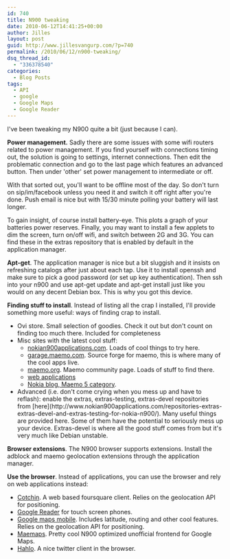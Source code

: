 ```yaml
---
id: 740
title: N900 tweaking
date: 2010-06-12T14:41:25+00:00
author: Jilles
layout: post
guid: http://www.jillesvangurp.com/?p=740
permalink: /2010/06/12/n900-tweaking/
dsq_thread_id:
  - "336378540"
categories:
  - Blog Posts
tags:
  - API
  - google
  - Google Maps
  - Google Reader
---
```

I've been tweaking my N900 quite a bit (just because I can).

**Power management.** Sadly there are some issues with some wifi routers related to power management. If you find yourself with connections timing out, the solution is going to settings, internet connections. Then edit the problematic connection and go to the last page which features an advanced button. Then under 'other' set power management to intermediate or off.

With that sorted out, you'll want to be offline most of the day. So don't turn on sip/im/facebook unless you need it and switch it off right after you're done. Push email is nice but with 15/30 minute polling your battery will last longer.

To gain insight, of course install battery-eye. This plots a graph of your batteries power reserves. Finally, you may want to install a few applets to dim the screen, turn on/off wifi, and switch between 2G and 3G. You can find these in the extras repository that is enabled by default in the application manager. 

**Apt-get**. The application manager is nice but a bit sluggish and it insists on refreshing catalogs after just about each tap. Use it to install openssh and make sure to pick a good password (or set up key authentication). Then ssh into your n900 and use apt-get update and apt-get install just like you would on any decent Debian box. This is why you got this device.

**Finding stuff to install**. Instead of listing all the crap I installed, I'll provide something more useful: ways of finding crap to install.

- Ovi store. Small selection of goodies. Check it out but don't count on finding too much there. Included for completeness
- Misc sites with the latest cool stuff:  <ul> 	<li>[nokian900applications.com](http://www.nokian900applications.com). Loads of cool things to try here.
- [garage.maemo.com](https://garage.maemo.org/). Source forge for maemo, this is where many of the cool apps live.
- [maemo.org](http://maemo.org/). Maemo community page. Loads of stuff to find there.
- [web applications](http://wiki.maemo.org/N900_Web_Applications)
- [Nokia blog, Maemo 5 category](http://nokiamobileblog.com/category/maemo-5/).

</li>        
  <li>Advanced (i.e. don't come crying when you mess up and have to reflash): enable the extras, extras-testing, extras-devel repositories from [here](http://www.nokian900applications.com/repositories-extras-extras-devel-and-extras-testing-for-nokia-n900/). Many useful things are provided here. Some of them have the potential to seriously mess up your device. Extras-devel is where all the good stuff comes from but it's very much like Debian unstable.</li>
</ul>

**Browser extensions**. The N900 browser supports extensions. Install the adblock and maemo geolocation extensions through the application manager.

**Use the browser**. Instead of applications, you can use the browser and rely on web applications instead:

- [Cotchin](http://cotchin.com/m/). A web based foursquare client. Relies on the geolocation API for positioning.
- [Google Reader](https://www.google.com/reader/i) for touch screen phones.
- [Google maps mobile](http://www.google.com/maps/m). Includes latitude, routing and other cool features. Relies on the geolocation API for positioning.
- [Maemaps](http://www.tomch.com/maemaps.html). Pretty cool N900 optimized unofficial frontend for Google Maps.
- [Hahlo](hahlo.com). A nice twitter client in the browser.

